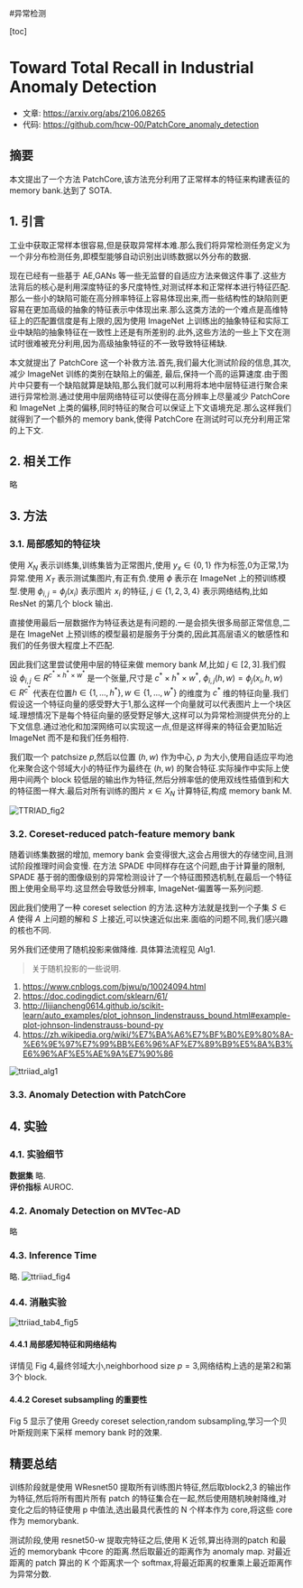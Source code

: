 #异常检测 

[toc]

# Toward Total Recall in Industrial Anomaly Detection
- 文章: https://arxiv.org/abs/2106.08265
- 代码: https://github.com/hcw-00/PatchCore_anomaly_detection

##  摘要
本文提出了一个方法 PatchCore,该方法充分利用了正常样本的特征来构建表征的 memory bank.达到了 SOTA.

## 1. 引言
工业中获取正常样本很容易,但是获取异常样本难.那么我们将异常检测任务定义为一个非分布检测任务,即模型能够自动识别出训练数据以外分布的数据.  

现在已经有一些基于 AE,GANs 等一些无监督的自适应方法来做这件事了.这些方法背后的核心是利用深度特征的多尺度特性,对测试样本和正常样本进行特征匹配.那么一些小的缺陷可能在高分辨率特征上容易体现出来,而一些结构性的缺陷则更容易在更加高级的抽象的特征表示中体现出来.那么这类方法的一个难点是高维特征上的匹配置信度是有上限的,因为使用 ImageNet 上训练出的抽象特征和实际工业中缺陷的抽象特征在一致性上还是有所差别的.此外,这些方法的一些上下文在测试时很难被充分利用,因为高级抽象特征的不一致导致特征稀缺.  

本文就提出了 PatchCore 这一个补救方法.首先,我们最大化测试阶段的信息,其次,减少 ImageNet 训练的类别在缺陷上的偏差, 最后,保持一个高的运算速度.由于图片中只要有一个缺陷就算是缺陷,那么我们就可以利用将本地中层特征进行聚合来进行异常检测.通过使用中层网络特征可以使得在高分辨率上尽量减少 PatchCore 和 ImageNet 上类的偏移,同时特征的聚合可以保证上下文语境充足.那么这样我们就得到了一个额外的 memory bank,使得 PatchCore 在测试时可以充分利用正常的上下文.

## 2. 相关工作
略

## 3. 方法
### 3.1. 局部感知的特征块
使用 $X_N$ 表示训练集,训练集皆为正常图片,使用 $y_x \in \{0,1\}$ 作为标签,0为正常,1为异常.使用 $X_T$ 表示测试集图片,有正有负.使用 $\phi$ 表示在 ImageNet 上的预训练模型.使用 $\phi_{i,j}=\phi_j(x_i)$ 表示图片 $x_i$ 的特征, $j \in \{1,2,3,4\}$ 表示网络结构,比如 ResNet 的第几个 block 输出.

直接使用最后一层数据作为特征表达是有问题的.一是会损失很多局部正常信息,二是在 ImageNet 上预训练的模型最初是服务于分类的,因此其高层语义的敏感性和我们的任务很大程度上不匹配.

因此我们这里尝试使用中层的特征来做 memory bank $M$,比如 $j \in [2,3]$.我们假设 $\phi_{i,j} \in R^{c^* \times h^* \times w^*}$ 是一个张量,尺寸是 $c^* \times h^* \times w^*$, $\phi_{i,j}(h,w)=\phi_j(x_i,h,w) \in R^{c^*}$ 代表在位置$h \in \{1,...,h^*\},w \in \{1,...,w^*\}$ 的维度为 $c^*$ 维的特征向量.我们假设这一个特征向量的感受野大于1,那么这样一个向量就可以代表图片上一个块区域.理想情况下是每个特征向量的感受野足够大,这样可以为异常检测提供充分的上下文信息.通过池化和加深网络可以实现这一点,但是这样得来的特征会更加贴近 ImageNet 而不是和我们任务相符.  

我们取一个 patchsize $p$,然后以位置 $(h,w)$ 作为中心, $p$ 为大小,使用自适应平均池化来聚合这个邻域大小的特征作为最终在 $(h,w)$ 的聚合特征.实际操作中实际上使用中间两个 block 较低层的输出作为特征,然后分辨率低的使用双线性插值到和大的特征图一样大.最后对所有训练的图片 $x \in X_N$ 计算特征,构成 memory bank M.

![TTRIAD_fig2](../../Attachments/TTRIAD_fig2.png)

### 3.2. Coreset-reduced patch-feature memory bank
随着训练集数据的增加, memory bank 会变得很大,这会占用很大的存储空间,且测试阶段推理时间会变慢. 在方法 SPADE 中同样存在这个问题,由于计算量的限制, SPADE 基于弱的图像级别的异常检测设计了一个特征图预选机制,在最后一个特征图上使用全局平均.这显然会导致低分辨率, ImageNet-偏置等一系列问题.  

因此我们使用了一种 coreset selection 的方法.这种方法就是找到一个子集 $S \in A$ 使得 $A$ 上问题的解和 $S$ 上接近,可以快速近似出来.面临的问题不同,我们感兴趣的核也不同.

另外我们还使用了随机投影来做降维. 具体算法流程见 Alg1.
> 关于随机投影的一些说明.
1. https://www.cnblogs.com/bjwu/p/10024094.html
2. https://doc.codingdict.com/sklearn/61/
3. http://lijiancheng0614.github.io/scikit-learn/auto_examples/plot_johnson_lindenstrauss_bound.html#example-plot-johnson-lindenstrauss-bound-py
4. https://zh.wikipedia.org/wiki/%E7%BA%A6%E7%BF%B0%E9%80%8A-%E6%9E%97%E7%99%BB%E6%96%AF%E7%89%B9%E5%8A%B3%E6%96%AF%E5%AE%9A%E7%90%86

![ttriiad_alg1](../../Attachments/ttriiad_alg1.png)

### 3.3. Anomaly Detection with PatchCore

## 4. 实验
### 4.1. 实验细节
**数据集**  略.  
**评价指标** AUROC.

### 4.2. Anomaly Detection on MVTec-AD
略

### 4.3. Inference Time
略.
![ttriiad_fig4](../../Attachments/ttriiad_fig4.png)

### 4.4. 消融实验
![ttriiad_tab4_fig5](../../Attachments/ttriiad_tab4_fig5.png)

#### 4.4.1 局部感知特征和网络结构
详情见 Fig 4,最终邻域大小,neighborhood size $p=3$,网络结构上选的是第2和第3个 block.

#### 4.4.2 Coreset subsampling 的重要性
Fig 5 显示了使用 Greedy coreset selection,random subsampling,学习一个贝叶斯规则来下采样 memory bank 时的效果.


## 精要总结
训练阶段就是使用 WResnet50 提取所有训练图片特征,然后取block2,3 的输出作为特征,然后将所有图片所有 patch 的特征集合在一起,然后使用随机映射降维,对变化之后的特征使用 p 中值法,选出最具代表性的 N 个样本作为 core,将这些 core 作为 memorybank.

测试阶段,使用 resnet50-w 提取完特征之后,使用 K 近邻,算出待测的patch 和最近的 memorybank 中core 的距离.然后取最近的距离作为 anomaly map. 对最近距离的 patch 算出的 K 个距离求一个 softmax,将最近距离的权重乘上最近距离作为异常分数.